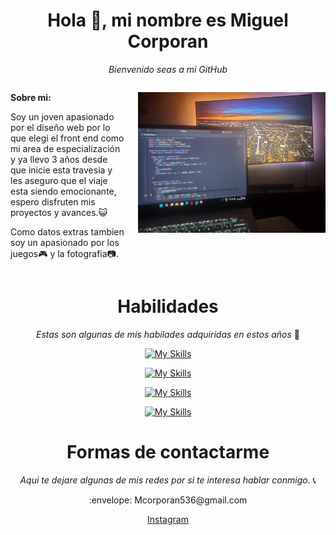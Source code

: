 <div align="center">

# Hola :wave:, mi nombre es Miguel Corporan
_Bienvenido seas a mi GitHub_
</div>

<div style="display: flex;">

<div style="flex: 1; padding-right: 20px;">

**Sobre mi:**

Soy un joven apasionado por el diseño web por lo que elegi el front end como mi area de especialización y ya llevo 3 años desde que inicie esta travesia y les aseguro que el viaje esta siendo emocionante, espero disfruten mis proyectos y avances.:smiley_cat:

Como datos extras tambien soy un apasionado por los juegos:video_game: y la fotografia:camera:.

</div>

<div style="flex-basis: 300px;">

![Tu Nombre](m.jpg)

</div>

</div>

<div align="center">

# Habilidades
_Estas son algunas de mis habilades adquiridas en estos años_ :rocket:
</div>

<div align="center">

[![My Skills](https://skillicons.dev/icons?i=html,css,js,react,angular)](https://skillicons.dev)
</div>
<div align="center">

[![My Skills](https://skillicons.dev/icons?i=sass,bootstrap,materialui,styledcomponents)](https://skillicons.dev)
</div>
<div align="center">
<div align="center">

[![My Skills](https://skillicons.dev/icons?i=nodejs,express,mongodb)](https://skillicons.dev)
</div>

[![My Skills](https://skillicons.dev/icons?i=figma,md)](https://skillicons.dev)
</div>


<div align="center">

# Formas de contactarme
_Aqui te dejare algunas de mis redes por si te interesa hablar conmigo._ :telephone_receiver:
</div>

<div align="center">
:envelope: Mcorporan536@gmail.com

[Instagram](https://www.instagram.com/jin.dev_/)

</div>



